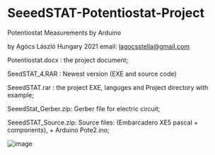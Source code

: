 # SeeedSTAT-Potentiostat-Project
Potentiostat Measurements by Arduino

by Agócs László Hungary 2021
email: lagocsstella@gmail.com

Potentiostat.docx   : the project document;

SeedSTAT_4.RAR      : Newest version (EXE and source code)

SeeedSTAT.rar       : the project EXE, languges and Project directory with example;

SeeedStat_Gerber.zip: Gerber file for electric circuit;

SeeedSTAT_Source.zip: Source files: (Embarcadero XE5 pascal + components), + Arduino Pote2.ino;

![image](https://user-images.githubusercontent.com/17915931/113701360-5817f700-96d8-11eb-8f00-5a9cfa2f8b90.png)
